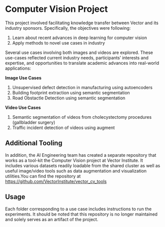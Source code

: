 # Computer Vision Project

This project involved facilitating knowledge transfer between Vector and its industry sponsors. Specifically, the objectives were following: 

1. Learn about recent advances in deep learning for computer vision
2. Apply methods to novel use cases in industry

Several use cases involving both images and videos are explored. These use-cases reflected current industry needs, participants’ interests and expertise, and opportunities to translate academic advances into real-world applications: 

**Image Use Cases**
1. Unsupervised defect detection in manufacturing using autoencoders
2. Building footprint extraction using semantic segmentation
3. Road Obstactle Detection using semantic segmentation

**Video Use Cases**
1. Semantic segmentation of videos from cholecystectomy procedures (gallbladder surgery)
2. Traffic incident detection of videos using augment

## Additional Tooling
In addition, the AI Engineering team has created a separate repository that works as a tool-kit the Computer Vision project at Vector Institute. It includes various datasets readily loadable from the shared cluster as well as useful image/video tools such as data augmentation and visualization utilities.You can find the repository at https://github.com/VectorInstitute/vector_cv_tools

## Usage 
Each folder corresponding to a use case includes instructions to run the experiments. It should be noted that this repository is no longer maintained and solely serves as an artifact of the project. 
